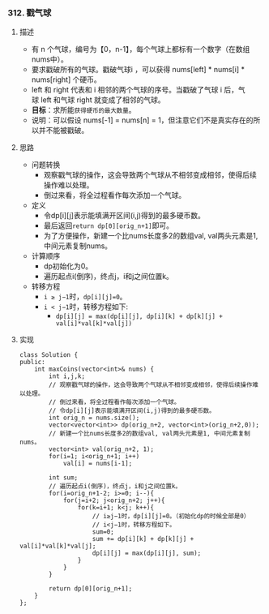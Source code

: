 

### 312. 戳气球
1. 描述
    - 有 n 个气球，编号为【0，n-1】，每个气球上都标有一个数字（在数组nums中）。
    - 要求戳破所有的气球。戳破气球i ，可以获得 nums[left] * nums[i] * nums[right] 个硬币。
    - left 和 right 代表和 i 相邻的两个气球的序号。当戳破了气球 i 后，气球 left 和气球 right 就变成了相邻的气球。
    - **目标**：求所能`获得硬币的最大数量`。
    - 说明：可以假设 nums[-1] = nums[n] = 1，但注意它们不是真实存在的所以并不能被戳破。
2. 思路
    * 问题转换
        - 观察戳气球的操作，这会导致两个气球从不相邻变成相邻，使得后续操作难以处理。
        - 倒过来看，将全过程看作每次添加一个气球。
    * 定义
        - 令dp[i][j]表示能填满开区间(i,j)得到的最多硬币数。
        - 最后返回`return dp[0][orig_n+1]`即可。
        - 为了方便操作，新建一个比nums长度多2的数组val, val两头元素是1, 中间元素复制nums。
    * 计算顺序
        - dp初始化为0。
        - 遍历起点i(倒序)，终点j，i和j之间位置k。
    * 转移方程
        - `i ≥ j−1`时，`dp[i][j]=0`。
        - `i < j−1`时，转移方程如下:
            + `dp[i][j] = max(dp[i][j], dp[i][k] + dp[k][j] + val[i]*val[k]*val[j])`


3. 实现
    ```
    class Solution {
    public:
        int maxCoins(vector<int>& nums) {
            int i,j,k;
            // 观察戳气球的操作，这会导致两个气球从不相邻变成相邻，使得后续操作难以处理。
            // 倒过来看，将全过程看作每次添加一个气球。
            // 令dp[i][j]表示能填满开区间(i,j)得到的最多硬币数。
            int orig_n = nums.size();
            vector<vector<int>> dp(orig_n+2, vector<int>(orig_n+2,0));
            // 新建一个比nums长度多2的数组val, val两头元素是1, 中间元素复制nums。
            vector<int> val(orig_n+2, 1);
            for(i=1; i<orig_n+1; i++)
                val[i] = nums[i-1];

            int sum;
            // 遍历起点i(倒序)，终点j，i和j之间位置k。
            for(i=orig_n+1-2; i>=0; i--){
                for(j=i+2; j<orig_n+2; j++){
                    for(k=i+1; k<j; k++){
                        // i≥j−1时，dp[i][j]=0。（初始化dp的时候全部是0）
                        // i<j−1时，转移方程如下。
                        sum=0;
                        sum += dp[i][k] + dp[k][j] + val[i]*val[k]*val[j];
                        dp[i][j] = max(dp[i][j], sum);
                    }
                }
            }

            return dp[0][orig_n+1];
        }
    };
    ```